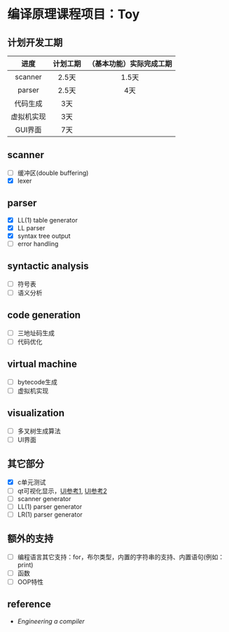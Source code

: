 # 编译原理课程项目：Toy

## 计划开发工期

|进度|计划工期|（基本功能）实际完成工期|
|:---:|:---:|:---:|
|scanner|2.5天|1.5天|
|parser|2.5天|4天|
|代码生成|3天||
|虚拟机实现|3天||
|GUI界面|7天||

## scanner

+ [ ] 缓冲区(double buffering)
+ [x] lexer

## parser

+ [x] LL(1) table generator
+ [x] LL parser
+ [x] syntax tree output
+ [ ] error handling

## syntactic analysis

+ [ ] 符号表
+ [ ] 语义分析

## code generation

+ [ ] 三地址码生成
+ [ ] 代码优化

## virtual machine

+ [ ] bytecode生成
+ [ ] 虚拟机实现

## visualization

+ [ ] 多叉树生成算法
+ [ ] UI界面

## 其它部分

- [x] c单元测试
- [ ] qt可视化显示，[UI参考1](https://mashplant.online/minidecaf-frontend/), [UI参考2](https://github.com/yunwei37/MIPS-sc-zju)
- [ ] scanner generator
- [ ] LL(1) parser generator
- [ ] LR(1) parser generator

## 额外的支持

- [ ] 编程语言其它支持：for，布尔类型，内置的字符串的支持、内置语句(例如：print)
- [ ] 函数
- [ ] OOP特性

## reference

- *Engineering a compiler*
